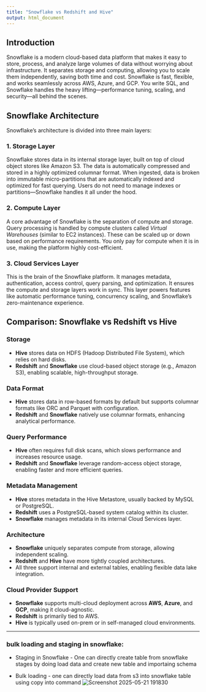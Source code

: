 ```yaml
---
title: "Snowflake vs Redshift and Hive"
output: html_document
---
```


## Introduction

Snowflake is a modern cloud-based data platform that makes it easy to store, process, and analyze large volumes of data without worrying about infrastructure. It separates storage and computing, allowing you to scale them independently, saving both time and cost. Snowflake is fast, flexible, and works seamlessly across AWS, Azure, and GCP. You write SQL, and Snowflake handles the heavy lifting—performance tuning, scaling, and security—all behind the scenes.

## Snowflake Architecture

Snowflake’s architecture is divided into three main layers:

### 1. Storage Layer

Snowflake stores data in its internal storage layer, built on top of cloud object stores like Amazon S3. The data is automatically compressed and stored in a highly optimized columnar format. When ingested, data is broken into immutable micro-partitions that are automatically indexed and optimized for fast querying. Users do not need to manage indexes or partitions—Snowflake handles it all under the hood.

### 2. Compute Layer

A core advantage of Snowflake is the separation of compute and storage. Query processing is handled by compute clusters called *Virtual Warehouses* (similar to EC2 instances). These can be scaled up or down based on performance requirements. You only pay for compute when it is in use, making the platform highly cost-efficient.

### 3. Cloud Services Layer

This is the brain of the Snowflake platform. It manages metadata, authentication, access control, query parsing, and optimization. It ensures the compute and storage layers work in sync. This layer powers features like automatic performance tuning, concurrency scaling, and Snowflake’s zero-maintenance experience.

## Comparison: Snowflake vs Redshift vs Hive

### Storage

- **Hive** stores data on HDFS (Hadoop Distributed File System), which relies on hard disks.
- **Redshift** and **Snowflake** use cloud-based object storage (e.g., Amazon S3), enabling scalable, high-throughput storage.

### Data Format

- **Hive** stores data in row-based formats by default but supports columnar formats like ORC and Parquet with configuration.
- **Redshift** and **Snowflake** natively use columnar formats, enhancing analytical performance.

### Query Performance

- **Hive** often requires full disk scans, which slows performance and increases resource usage.
- **Redshift** and **Snowflake** leverage random-access object storage, enabling faster and more efficient queries.

### Metadata Management

- **Hive** stores metadata in the Hive Metastore, usually backed by MySQL or PostgreSQL.
- **Redshift** uses a PostgreSQL-based system catalog within its cluster.
- **Snowflake** manages metadata in its internal Cloud Services layer.

### Architecture

- **Snowflake** uniquely separates compute from storage, allowing independent scaling.
- **Redshift** and **Hive** have more tightly coupled architectures.
- All three support internal and external tables, enabling flexible data lake integration.

### Cloud Provider Support

- **Snowflake** supports multi-cloud deployment across **AWS**, **Azure**, and **GCP**, making it cloud-agnostic.
- **Redshift** is primarily tied to AWS.
- **Hive** is typically used on-prem or in self-managed cloud environments.

---

### bulk loading and  staging in snowflake: 
- Staging in Snowflake
       - One can directly create table from snowflake stages by doing load data and create new table and importaing schema 
 
- Bulk loading
       - one can directly load data from s3 into snowflake table using copy into command
  ![Screenshot 2025-05-21 191830](https://github.com/user-attachments/assets/d94fcdf0-7622-42f7-889f-2606919024cc)












